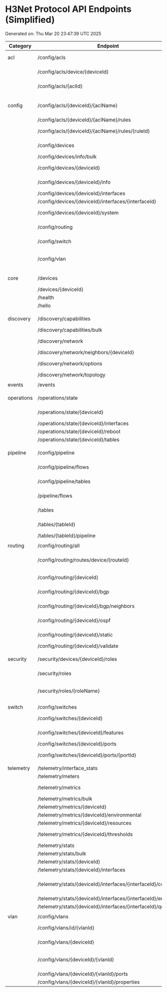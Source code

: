 # H3Net Protocol API Endpoints (Simplified)

Generated on: Thu Mar 20 23:47:39 UTC 2025

| Category | Endpoint | Methods |
| -------- | -------- | ------- |
| acl | /config/acls | GET, POST |
| | /config/acls/device/{deviceId} | GET, POST |
| | /config/acls/{aclId} | GET, PUT |
| | | |
| config | /config/acls/{deviceId}/{aclName} | GET, PUT, DELETE |
| | /config/acls/{deviceId}/{aclName}/rules | POST |
| | /config/acls/{deviceId}/{aclName}/rules/{ruleId} | PUT, DELETE |
| | /config/devices | GET, POST |
| | /config/devices/info/bulk | POST |
| | /config/devices/{deviceId} | GET, PUT |
| | /config/devices/{deviceId}/info | GET, POST |
| | /config/devices/{deviceId}/interfaces | GET |
| | /config/devices/{deviceId}/interfaces/{interfaceId} | PUT |
| | /config/devices/{deviceId}/system | GET, PUT |
| | /config/routing | GET, PUT |
| | /config/switch | GET, POST |
| | /config/vlan | GET, PUT, POST |
| | | |
| core | /devices | GET, POST |
| | /devices/{deviceId} | GET |
| | /health | GET |
| | /hello | POST |
| | | |
| discovery | /discovery/capabilities | GET, POST |
| | /discovery/capabilities/bulk | POST |
| | /discovery/network | GET, POST |
| | /discovery/network/neighbors/{deviceId} | GET |
| | /discovery/network/options | GET, PUT |
| | /discovery/network/topology | GET |
| | | |
| events | /events | POST |
| | | |
| operations | /operations/state | GET, POST |
| | /operations/state/{deviceId} | GET, POST |
| | /operations/state/{deviceId}/interfaces | GET |
| | /operations/state/{deviceId}/reboot | POST |
| | /operations/state/{deviceId}/tables | GET |
| | | |
| pipeline | /config/pipeline | GET, POST |
| | /config/pipeline/flows | GET, POST |
| | /config/pipeline/tables | GET, POST |
| | /pipeline/flows | GET, POST |
| | /tables | GET, POST |
| | /tables/{tableId} | GET, PUT |
| | /tables/{tableId}/pipeline | POST |
| | | |
| routing | /config/routing/all | GET |
| | /config/routing/routes/device/{routeId} | GET, PUT, DELETE |
| | /config/routing/{deviceId} | GET, PUT |
| | /config/routing/{deviceId}/bgp | GET, PUT |
| | /config/routing/{deviceId}/bgp/neighbors | GET, POST |
| | /config/routing/{deviceId}/ospf | GET, PUT |
| | /config/routing/{deviceId}/static | GET, POST |
| | /config/routing/{deviceId}/validate | POST |
| | | |
| security | /security/devices/{deviceId}/roles | GET, PUT |
| | /security/roles | GET, POST |
| | /security/roles/{roleName} | GET, PUT, DELETE |
| | | |
| switch | /config/switches | GET |
| | /config/switches/{deviceId} | GET, PUT |
| | /config/switches/{deviceId}/features | GET, PUT |
| | /config/switches/{deviceId}/ports | GET |
| | /config/switches/{deviceId}/ports/{portId} | GET, PUT |
| | | |
| telemetry | /telemetry/interface_stats | POST |
| | /telemetry/meters | GET |
| | /telemetry/metrics | GET, POST |
| | /telemetry/metrics/bulk | POST |
| | /telemetry/metrics/{deviceId} | GET |
| | /telemetry/metrics/{deviceId}/environmental | GET |
| | /telemetry/metrics/{deviceId}/resources | GET |
| | /telemetry/metrics/{deviceId}/thresholds | GET, PUT |
| | /telemetry/stats | GET |
| | /telemetry/stats/bulk | POST |
| | /telemetry/stats/{deviceId} | GET |
| | /telemetry/stats/{deviceId}/interfaces | GET |
| | /telemetry/stats/{deviceId}/interfaces/{interfaceId}/counters | GET, POST, DELETE |
| | /telemetry/stats/{deviceId}/interfaces/{interfaceId}/errors | GET |
| | /telemetry/stats/{deviceId}/interfaces/{interfaceId}/qos | GET |
| | | |
| vlan | /config/vlans | GET |
| | /config/vlans/id/{vlanId} | GET, PUT |
| | /config/vlans/{deviceId} | GET, POST |
| | /config/vlans/{deviceId}/{vlanId} | GET, PUT, DELETE |
| | /config/vlans/{deviceId}/{vlanId}/ports | PUT |
| | /config/vlans/{deviceId}/{vlanId}/properties | PUT |
